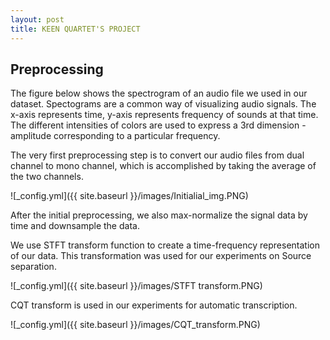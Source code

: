 ```yaml
---
layout: post
title: KEEN QUARTET'S PROJECT
---
```


## Preprocessing 

The figure below shows the spectrogram of an audio file we used in our dataset.
Spectograms are a common way of visualizing audio signals. The x-axis represents time, y-axis represents frequency of sounds at that time. The different intensities of colors are used to express a 3rd dimension - amplitude corresponding to a particular frequency.

The very first preprocessing step is to convert our audio files from dual channel to mono channel, which is accomplished by taking the average of the two channels. 


![_config.yml]({{ site.baseurl }}/images/Initialial_img.PNG)


After the initial preprocessing, we also max-normalize the signal data by time and downsample the data.

We use STFT transform function to create a time-frequency representation of our data. This transformation was used for our experiments on Source separation.

![_config.yml]({{ site.baseurl }}/images/STFT transform.PNG)

CQT transform is used in our experiments for automatic transcription.

![_config.yml]({{ site.baseurl }}/images/CQT_transform.PNG)


